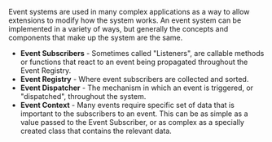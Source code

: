 Event systems are used in many complex applications as a way to allow extensions to modify how the system works. An event system can be implemented in a variety of ways, but generally the concepts and components that make up the system are the same.

* **Event Subscribers** \- Sometimes called "Listeners", are callable methods or functions that react to an event being propagated throughout the Event Registry.
* **Event Registry** \- Where event subscribers are collected and sorted.
* **Event Dispatcher** \- The mechanism in which an event is triggered, or "dispatched", throughout the system.
* **Event Context** \- Many events require specific set of data that is important to the subscribers to an event. This can be as simple as a value passed to the Event Subscriber, or as complex as a specially created class that contains the relevant data.
